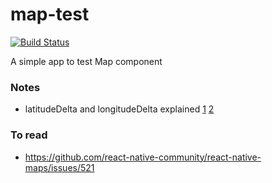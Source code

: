 # map-test

[![Build Status](https://travis-ci.com/iubar/map-demo.svg?branch=master)](https://travis-ci.com/iubar/map-demo)

A simple app to test Map component

### Notes

 * latitudeDelta and longitudeDelta explained [1](https://stackoverflow.com/questions/36685372/how-to-zoom-in-out-in-react-native-map/36688156#36688156) [2](https://stackoverflow.com/questions/50882700/react-native-mapview-what-is-latitudedelta-longitudedelta)

### To read

* https://github.com/react-native-community/react-native-maps/issues/521
